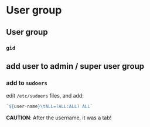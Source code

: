 # User group

## User group

### `gid`

## add user to admin / super user group

### add to `sudoers`

edit `/etc/sudoers` files, and add:

```js
`${user-name}\tALL=(ALL:ALL) ALL`
```

**CAUTION**: After the username, it was a tab!
